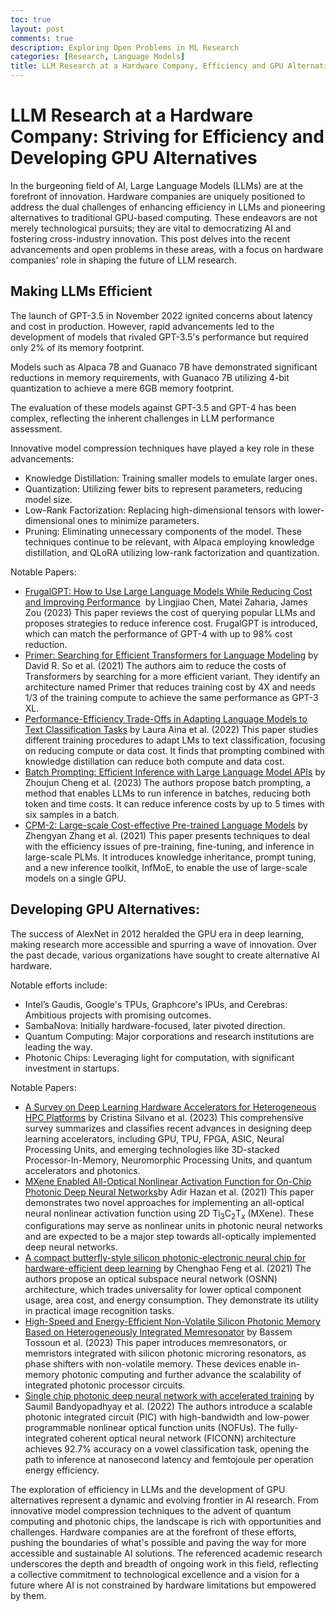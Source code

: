 ```yaml
---
toc: true
layout: post
comments: true
description: Exploring Open Problems in ML Research
categories: [Research, Language Models]
title: LLM Research at a Hardware Company, Efficiency and GPU Alternatives
---
```


# LLM Research at a Hardware Company: Striving for Efficiency and Developing GPU Alternatives

In the burgeoning field of AI, Large Language Models (LLMs) are at the forefront of innovation. Hardware companies are uniquely positioned to address the dual challenges of enhancing efficiency in LLMs and pioneering alternatives to traditional GPU-based computing. These endeavors are not merely technological pursuits; they are vital to democratizing AI and fostering cross-industry innovation. This post delves into the recent advancements and open problems in these areas, with a focus on hardware companies' role in shaping the future of LLM research.

## Making LLMs Efficient

The launch of GPT-3.5 in November 2022 ignited concerns about latency and cost in production. However, rapid advancements led to the development of models that rivaled GPT-3.5's performance but required only 2% of its memory footprint.

Models such as Alpaca 7B and Guanaco 7B have demonstrated significant reductions in memory requirements, with Guanaco 7B utilizing 4-bit quantization to achieve a mere 6GB memory footprint.

The evaluation of these models against GPT-3.5 and GPT-4 has been complex, reflecting the inherent challenges in LLM performance assessment.

Innovative model compression techniques have played a key role in these advancements:

* Knowledge Distillation: Training smaller models to emulate larger ones.
* Quantization: Utilizing fewer bits to represent parameters, reducing model size.
* Low-Rank Factorization: Replacing high-dimensional tensors with lower-dimensional ones to minimize parameters.
* Pruning: Eliminating unnecessary components of the model.
These techniques continue to be relevant, with Alpaca employing knowledge distillation, and QLoRA utilizing low-rank factorization and quantization.


Notable Papers: 

* [FrugalGPT: How to Use Large Language Models While Reducing Cost and Improving Performance](http://arxiv.org/abs/2305.05176v1)
 by Lingjiao Chen, Matei Zaharia, James Zou (2023) This paper reviews the cost of querying popular LLMs and proposes strategies to reduce inference cost. FrugalGPT is introduced, which can match the performance of GPT-4 with up to 98% cost reduction. 
* [Primer: Searching for Efficient Transformers for Language Modeling](http://arxiv.org/abs/2109.08668v2) by David R. So et al. (2021) The authors aim to reduce the costs of Transformers by searching for a more efficient variant. They identify an architecture named Primer that reduces training cost by 4X and needs 1/3 of the training compute to achieve the same performance as GPT-3 XL. 
* [Performance-Efficiency Trade-Offs in Adapting Language Models to Text Classification Tasks](http://arxiv.org/abs/2210.12022v1) by Laura Aina et al. (2022) This paper studies different training procedures to adapt LMs to text classification, focusing on reducing compute or data cost. It finds that prompting combined with knowledge distillation can reduce both compute and data cost. 
* [Batch Prompting: Efficient Inference with Large Language Model APIs](http://arxiv.org/abs/2301.08721v1) by Zhoujun Cheng et al. (2023) The authors propose batch prompting, a method that enables LLMs to run inference in batches, reducing both token and time costs. It can reduce inference costs by up to 5 times with six samples in a batch. 
* [CPM-2: Large-scale Cost-effective Pre-trained Language Models](http://arxiv.org/abs/2106.10715v3) by Zhengyan Zhang et al. (2021) This paper presents techniques to deal with the efficiency issues of pre-training, fine-tuning, and inference in large-scale PLMs. It introduces knowledge inheritance, prompt tuning, and a new inference toolkit, InfMoE, to enable the use of large-scale models on a single GPU. 

## Developing GPU Alternatives: 

The success of AlexNet in 2012 heralded the GPU era in deep learning, making research more accessible and spurring a wave of innovation. Over the past decade, various organizations have sought to create alternative AI hardware.

Notable efforts include:

* Intel’s Gaudis, Google's TPUs, Graphcore's IPUs, and Cerebras: Ambitious projects with promising outcomes.
* SambaNova: Initially hardware-focused, later pivoted direction.
* Quantum Computing: Major corporations and research institutions are leading the way.
* Photonic Chips: Leveraging light for computation, with significant investment in startups.

Notable Papers: 

* [A Survey on Deep Learning Hardware Accelerators for Heterogeneous HPC Platforms](http://arxiv.org/abs/2306.15552v1) by Cristina Silvano et al. (2023) This comprehensive survey summarizes and classifies recent advances in designing deep learning accelerators, including GPU, TPU, FPGA, ASIC, Neural Processing Units, and emerging technologies like 3D-stacked Processor-In-Memory, Neuromorphic Processing Units, and quantum accelerators and photonics. 
* [MXene Enabled All-Optical Nonlinear Activation Function for On-Chip Photonic Deep Neural Networks](http://arxiv.org/abs/2109.09177v1)by Adir Hazan et al. (2021) This paper demonstrates two novel approaches for implementing an all-optical neural nonlinear activation function using 2D Ti$_3$C$_2$T$_x$ (MXene). These configurations may serve as nonlinear units in photonic neural networks and are expected to be a major step towards all-optically implemented deep neural networks. 
* [A compact butterfly-style silicon photonic-electronic neural chip for hardware-efficient deep learning](http://arxiv.org/abs/2111.06705v2) by Chenghao Feng et al. (2021) The authors propose an optical subspace neural network (OSNN) architecture, which trades universality for lower optical component usage, area cost, and energy consumption. They demonstrate its utility in practical image recognition tasks. 
* [High-Speed and Energy-Efficient Non-Volatile Silicon Photonic Memory Based on Heterogeneously Integrated Memresonator](http://arxiv.org/abs/2303.05644v2) by Bassem Tossoun et al. (2023) This paper introduces memresonators, or memristors integrated with silicon photonic microring resonators, as phase shifters with non-volatile memory. These devices enable in-memory photonic computing and further advance the scalability of integrated photonic processor circuits. 
* [Single chip photonic deep neural network with accelerated training](http://arxiv.org/abs/2208.01623v1) by Saumil Bandyopadhyay et al. (2022) The authors introduce a scalable photonic integrated circuit (PIC) with high-bandwidth and low-power programmable nonlinear optical function units (NOFUs). The fully-integrated coherent optical neural network (FICONN) architecture achieves 92.7% accuracy on a vowel classification task, opening the path to inference at nanosecond latency and femtojoule per operation energy efficiency. 

The exploration of efficiency in LLMs and the development of GPU alternatives represent a dynamic and evolving frontier in AI research. From innovative model compression techniques to the advent of quantum computing and photonic chips, the landscape is rich with opportunities and challenges. Hardware companies are at the forefront of these efforts, pushing the boundaries of what's possible and paving the way for more accessible and sustainable AI solutions. The referenced academic research underscores the depth and breadth of ongoing work in this field, reflecting a collective commitment to technological excellence and a vision for a future where AI is not constrained by hardware limitations but empowered by them.
